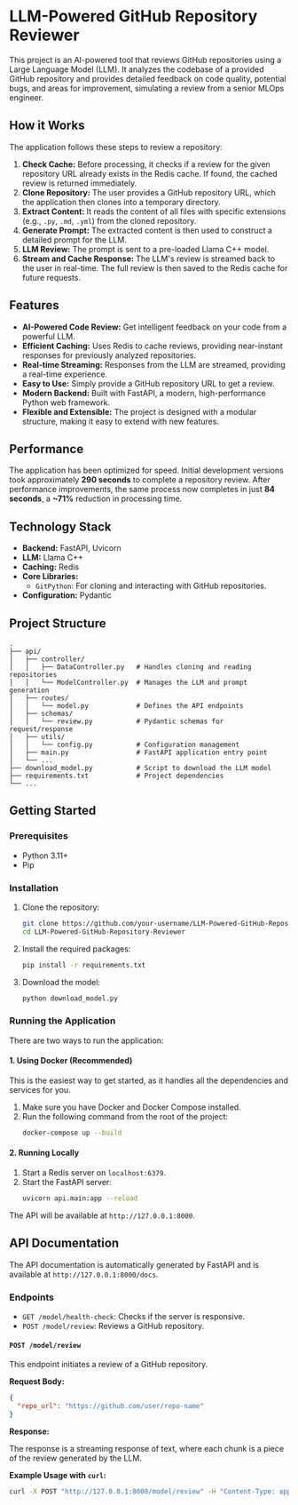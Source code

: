 
# LLM-Powered GitHub Repository Reviewer


This project is an AI-powered tool that reviews GitHub repositories using a Large Language Model (LLM). It analyzes the codebase of a provided GitHub repository and provides detailed feedback on code quality, potential bugs, and areas for improvement, simulating a review from a senior MLOps engineer.

## How it Works

The application follows these steps to review a repository:
1.  **Check Cache:** Before processing, it checks if a review for the given repository URL already exists in the Redis cache. If found, the cached review is returned immediately.
2.  **Clone Repository:** The user provides a GitHub repository URL, which the application then clones into a temporary directory.
3.  **Extract Content:** It reads the content of all files with specific extensions (e.g., `.py`, `.md`, `.yml`) from the cloned repository.
4.  **Generate Prompt:** The extracted content is then used to construct a detailed prompt for the LLM.
5.  **LLM Review:** The prompt is sent to a pre-loaded Llama C++ model.
6.  **Stream and Cache Response:** The LLM's review is streamed back to the user in real-time. The full review is then saved to the Redis cache for future requests.

## Features

-   **AI-Powered Code Review:** Get intelligent feedback on your code from a powerful LLM.
-   **Efficient Caching:** Uses Redis to cache reviews, providing near-instant responses for previously analyzed repositories.
-   **Real-time Streaming:** Responses from the LLM are streamed, providing a real-time experience.
-   **Easy to Use:** Simply provide a GitHub repository URL to get a review.
-   **Modern Backend:** Built with FastAPI, a modern, high-performance Python web framework.
-   **Flexible and Extensible:** The project is designed with a modular structure, making it easy to extend with new features.

## Performance

The application has been optimized for speed. Initial development versions took approximately **290 seconds** to complete a repository review. After performance improvements, the same process now completes in just **84 seconds**, a **~71%** reduction in processing time.

## Technology Stack

-   **Backend:** FastAPI, Uvicorn
-   **LLM:** Llama C++
-   **Caching:** Redis
-   **Core Libraries:**
    -   `GitPython`: For cloning and interacting with GitHub repositories.
-   **Configuration:** Pydantic

## Project Structure

```
.
├── api/
│   ├── controller/
│   │   ├── DataController.py   # Handles cloning and reading repositories
│   │   └── ModelController.py  # Manages the LLM and prompt generation
│   ├── routes/
│   │   └── model.py            # Defines the API endpoints
│   ├── schemas/
│   │   └── review.py           # Pydantic schemas for request/response
│   ├── utils/
│   │   └── config.py           # Configuration management
│   ├── main.py                 # FastAPI application entry point
│   └── ...
├── download_model.py           # Script to download the LLM model
├── requirements.txt            # Project dependencies
└── ...
```

## Getting Started

### Prerequisites

-   Python 3.11+
-   Pip

### Installation

1.  Clone the repository:

    ```bash
    git clone https://github.com/your-username/LLM-Powered-GitHub-Repository-Reviewer.git
    cd LLM-Powered-GitHub-Repository-Reviewer
    ```

2.  Install the required packages:

    ```bash
    pip install -r requirements.txt
    ```
3. Download the model:
    ```bash
    python download_model.py
    ```

### Running the Application

There are two ways to run the application:

#### 1. Using Docker (Recommended)

This is the easiest way to get started, as it handles all the dependencies and services for you.

1.  Make sure you have Docker and Docker Compose installed.
2.  Run the following command from the root of the project:
    ```bash
    docker-compose up --build
    ```

#### 2. Running Locally

1.  Start a Redis server on `localhost:6379`.
2.  Start the FastAPI server:
    ```bash
    uvicorn api.main:app --reload
    ```
The API will be available at `http://127.0.0.1:8000`.

## API Documentation

The API documentation is automatically generated by FastAPI and is available at `http://127.0.0.1:8000/docs`.

### Endpoints

-   `GET /model/health-check`: Checks if the server is responsive.
-   `POST /model/review`: Reviews a GitHub repository.

#### `POST /model/review`

This endpoint initiates a review of a GitHub repository.

**Request Body:**

```json
{
  "repo_url": "https://github.com/user/repo-name"
}
```

**Response:**

The response is a streaming response of text, where each chunk is a piece of the review generated by the LLM.

**Example Usage with `curl`:**

```bash
curl -X POST "http://127.0.0.1:8000/model/review" -H "Content-Type: application/json" -d '{"repo_url": "https://github.com/fastapi/fastapi"}'
``` 
